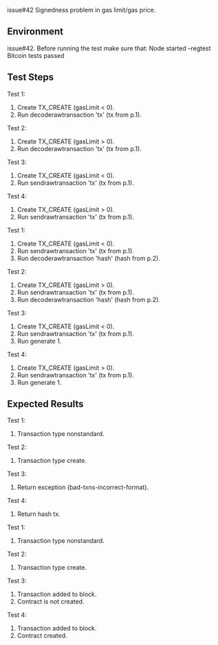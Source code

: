 issue#42
Signedness problem in gas limit/gas price.

## Environment

issue#42.
Before running the test make sure that:
Node started –regtest
Bitcoin tests passed

## Test Steps

Test 1:
1. Create TX_CREATE (gasLimit < 0).
2. Run decoderawtransaction 'tx' (tx from p.1).

Test 2:
1. Create TX_CREATE (gasLimit > 0).
2. Run decoderawtransaction 'tx' (tx from p.1).

Test 3:
1. Create TX_CREATE (gasLimit < 0).
2. Run sendrawtransaction 'tx' (tx from p.1).

Test 4:
1. Create TX_CREATE (gasLimit > 0).
2. Run sendrawtransaction 'tx' (tx from p.1).






Test 1:
1. Create TX_CREATE (gasLimit < 0).
2. Run sendrawtransaction 'tx' (tx from p.1).
3. Run decoderawtransaction 'hash' (hash from p.2).

Test 2:
1. Create TX_CREATE (gasLimit > 0).
2. Run sendrawtransaction 'tx' (tx from p.1).
3. Run decoderawtransaction 'hash' (hash from p.2).

Test 3:
1. Create TX_CREATE (gasLimit < 0).
2. Run sendrawtransaction 'tx' (tx from p.1).
3. Run generate 1.

Test 4:
1. Create TX_CREATE (gasLimit > 0).
2. Run sendrawtransaction 'tx' (tx from p.1).
3. Run generate 1.

## Expected Results

Test 1:
1. Transaction type nonstandard.

Test 2:
1. Transaction type create.

Test 3:
1. Return exception (bad-txns-incorrect-format).

Test 4:
1. Return hash tx.





Test 1:
1. Transaction type nonstandard.

Test 2:
1. Transaction type create.

Test 3:
1. Transaction added to block.
2. Contract is not created.

Test 4:
1. Transaction added to block.
2. Contract created.
